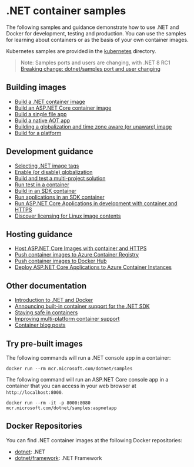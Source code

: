 # .NET container samples

The following samples and guidance demonstrate how to use .NET and Docker for development, testing and production. You can use the samples for learning about containers or as the basis of your own container images.

Kubernetes samples are provided in the [kubernetes](kubernetes/README.md) directory.

> Note: Samples ports and users are changing, with .NET 8 RC1 <br>
> [Breaking change: dotnet/samples port and user changing](https://github.com/dotnet/dotnet-docker/discussions/4764)

## Building images

* [Build a .NET container image](dotnetapp/README.md)
* [Build an ASP.NET Core container image](aspnetapp/README.md)
* [Build a single file app](releasesapp/README.md)
* [Build a native AOT app](releasesapi/README.md)
* [Building a globalization and time zone aware (or unaware) image](globalapp/README.md)
* [Build for a platform](build-for-a-platform.md)

## Development guidance

* [Selecting .NET image tags](../documentation/supported-tags.md)
* [Enable (or disable) globalization](enable-globalization.md)
* [Build and test a multi-project solution](complexapp/README.md)
* [Run test in a container](run-tests-in-sdk-container.md)
* [Build in an SDK container](build-in-sdk-container.md)
* [Run applications in an SDK container](run-in-sdk-container.md)
* [Run ASP.NET Core Applications in development with container and HTTPS](run-aspnetcore-https-development.md)
* [Discover licensing for Linux image contents](https://github.com/dotnet/dotnet-docker/blob/main/documentation/image-artifact-details.md)

## Hosting guidance

* [Host ASP.NET Core Images with container and HTTPS](host-aspnetcore-https.md)
* [Push container images to Azure Container Registry](push-image-to-acr.md)
* [Push container images to Docker Hub](push-image-to-dockerhub.md)
* [Deploy ASP.NET Core Applications to Azure Container Instances](deploy-container-to-aci.md)

## Other documentation

* [Introduction to .NET and Docker](https://learn.microsoft.com/dotnet/core/docker/)
* [Announcing built-in container support for the .NET SDK](https://devblogs.microsoft.com/dotnet/announcing-builtin-container-support-for-the-dotnet-sdk/)
* [Staying safe in containers](https://devblogs.microsoft.com/dotnet/staying-safe-with-dotnet-containers/)
* [Improving multi-platform container support](https://devblogs.microsoft.com/dotnet/improving-multiplatform-container-support/)
* [Container blog posts](https://devblogs.microsoft.com/dotnet/category/containers/)

## Try pre-built images

The following commands will run a .NET console app in a container:

```console
docker run --rm mcr.microsoft.com/dotnet/samples
```

The following command will run an ASP.NET Core console app in a container that you can access in your web browser at `http://localhost:8000`.

```console
docker run --rm -it -p 8000:8080 mcr.microsoft.com/dotnet/samples:aspnetapp
```

## Docker Repositories

You can find .NET container images at the following Docker repositories:

* [dotnet](https://hub.docker.com/_/microsoft-dotnet/): .NET
* [dotnet/framework](https://hub.docker.com/_/microsoft-dotnet-framework/): .NET Framework

